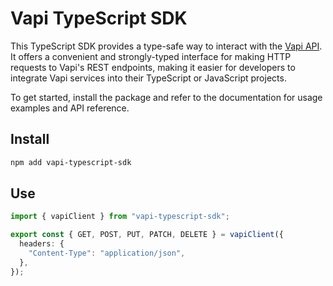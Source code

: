# Vapi TypeScript SDK

This TypeScript SDK provides a type-safe way to interact with the [Vapi API](https://docs.vapi.ai/api-reference/assistants/create-assistant). It offers a convenient and strongly-typed interface for making HTTP requests to Vapi's REST endpoints, making it easier for developers to integrate Vapi services into their TypeScript or JavaScript projects.

To get started, install the package and refer to the documentation for usage examples and API reference.

## Install

```bash
npm add vapi-typescript-sdk
```


## Use
```ts
import { vapiClient } from "vapi-typescript-sdk";

export const { GET, POST, PUT, PATCH, DELETE } = vapiClient({
  headers: {
    "Content-Type": "application/json",
  },
});
```
